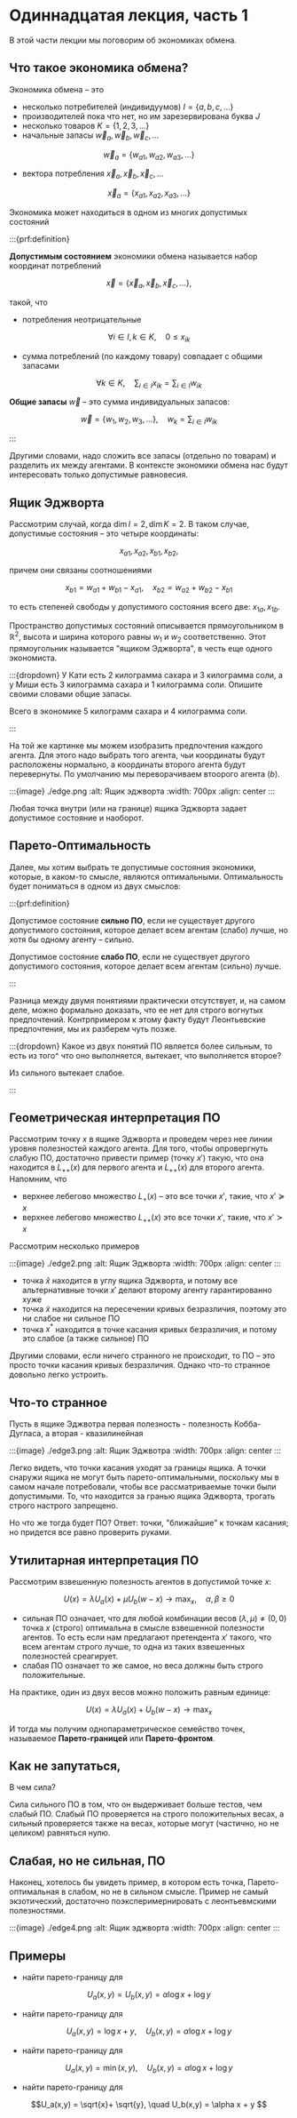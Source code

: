 # Одиннадцатая лекция, часть 1

В этой части лекции мы поговорим об экономиках обмена.

## Что такое экономика обмена?
Экономика обмена – это
- несколько потребителей (индивидуумов) $I = \{ a,b,c, \ldots\}$
- производителей пока что нет, но им зарезервирована буква $J$
- несколько товаров $K = \{1, 2, 3, \ldots\}$
- начальные запасы $\vec w_{a}, \vec w_{b}, \vec w_{c}, \ldots$

$$ \vec w_{a} = \{ w_{a1}, w_{a2}, w_{a3}, \ldots\}$$

- вектора потребления $\vec x_{a}, \vec x_{b}, \vec x_{c}, \ldots$

$$ \vec x_{a} = \{ x_{a1}, x_{a2}, x_{a3}, \ldots\}$$

Экономика может находиться в одном из многих допустимых состояний

:::{prf:definition}

**Допустимым состоянием** экономики обмена называется набор координат потреблений

$$ \vec x = \{ \vec x_a, \vec x_b, \vec x_c, \ldots\},$$

такой, что 

- потребления неотрицательные

$$\forall i \in I, k \in K, \quad 0 \leqslant x_{ik}$$

- сумма потреблений (по каждому товару) совпадает с общими запасами

$$\forall k \in K, \quad \sum_{i \in I} x_{ik} = \sum_{i \in I} w_{ik}$$

**Общие запасы** $\vec w$ – это сумма индивидуальных запасов:

$$ \vec w = \{ w_1, w_2, w_3, \ldots\}, \quad w_k = \sum_{i \in I} w_{ik}$$

:::

Другими словами, надо сложить все запасы (отдельно по товарам) и разделить их между агентами. В контексте экономики обмена нас будут интересовать только допустимые равновесия.

## Ящик Эджворта

Рассмотрим случай, когда $\dim I = 2, \dim K = 2$. В таком случае, допустимые состояния – это четыре координаты:

$$ x_{a1}, x_{a2}, x_{b1}, x_{b2},$$

причем они связаны соотношениями

$$ x_{b1} = w_{a1} + w_{b1} - x_{a1}, \quad x_{b2} = w_{a2} + w_{b2} - x_{b1}$$

то есть степеней свободы у допустимого состояния всего две: $x_{1a}, x_{1b}$.

Пространство допустимых состояний описывается прямоугольником в $\mathbb{R}^2$, высота и ширина которого равны $w_1$ и $w_2$ соответственно. Этот прямоугольник называется "ящиком Эджворта", в честь еще одного экономиста.

:::{dropdown} У Кати есть 2 килограмма сахара и 3 килограмма соли, а у Миши есть 3 килограмма сахара и 1 килограмма соли. Опишите своими словами общие запасы.

Всего в экономике 5 килограмм сахара и 4 килограмма соли.

:::

На той же картинке мы можем изобразить предпочтения каждого агента. Для этого надо выбрать того агента, чьи координаты будут расположены нормально, а координаты второго агента будут перевернуты. По умолчанию мы переворачиваем втоорого агента ($b$).

:::{image} ./edge.png
:alt: Ящик эджворта
:width: 700px
:align: center
:::

Любая точка внутри (или на границе) ящика Эджворта задает допустимое состояние и наоборот.

## Парето-Оптимальность

Далее, мы хотим выбрать те допустимые состояния экономики, которые, в каком-то смысле, являются оптимальными. Оптимальность будет пониматься в одном из двух смыслов:

:::{prf:definition}

Допустимое состояние **сильно ПО**, если не существует другого допустимого состояния, которое делает всем агентам (слабо) лучше, но хотя бы одному агенту – сильно.

Допустимое состояние **слабо ПО**, если не существует другого допустимого состояния, которое делает всем агентам (сильно) лучше.

:::

Разница между двумя понятиями практически отсутствует, и, на самом деле, можно формально доказать, что ее нет для строго вогнутых предпочтений. Контрпримером к этому факту будут Леонтьевские предпочтения, мы их разберем чуть позже.

:::{dropdown} Какое из двух понятий ПО является более сильным, то есть из того^ что оно выполняется, вытекает, что выполняется второе?

Из сильного вытекает слабое.

:::

## Геометрическая интерпретация ПО

Рассмотрим точку $x$ в ящике Эджворта и проведем через нее линии уровня полезностей каждого агента. Для того, чтобы опровергнуть слабую ПО, достаточно привести пример (точку $x'$) такую, что она находится в $L_{++}(x)$ для первого агента и $L_{++}(x)$ для второго агента. Напомним, что

- верхнее лебегово множество $L_{+}(x)$ – это все точки $x'$, такие, что $x' \succcurlyeq x$ 
- верхнее лебегово множество $L_{++}(x)$ это все точки $x'$, такие, что $x' \succ x$ 

Рассмотрим несколько примеров

:::{image} ./edge2.png
:alt: Ящик Эджворта
:width: 700px
:align: center
:::

- точка $\hat x$ находится в углу ящика Эджворта, и потому все альтернативные точки $x'$ делают второму агенту гарантированно хуже
- точка $\tilde x$ находится на пересечении кривых безразличия, поэтому это ни слабое ни сильное ПО
- точка $x^{\ast}$ находится в точке касания кривых безразличия, и потому это слабое (а также сильное) ПО

Другими словами, если ничего странного не происходит, то ПО – это просто точки касания кривых безразличия. Однако что-то странное довольно легко устроить.

## Что-то странное

Пусть в ящике Эджвотра первая полезность - полезность Кобба-Дугласа, а вторая - квазилинейная

:::{image} ./edge3.png
:alt: Ящик Эджвотра
:width: 700px
:align: center
:::

Легко видеть, что точки касания уходят за границы ящика. А точки снаружи ящика не могут быть парето-оптимальными, поскольку мы в самом начале потребовали, чтобы все рассматриваемые точки были допустимыми. То, что находится за гранью ящика Эджворта, трогать строго настрого запрещено. 

Но что же тогда будет ПО? Ответ: точки, "ближайшие" к точкам касания; но придется все равно проверить руками.

## Утилитарная интерпретация ПО

Рассмотрим взвешенную полезность агентов в допустимой точке $х$:

$$ U(x) = \lambda U_a(x) + \mu U_b(w-x) \to \max_x, \quad \alpha, \beta \geqslant 0$$

- сильная ПО означает, что для любой комбинации весов $(\lambda, \mu) \neq (0,0)$ точка $x$ (строго) оптимальна в смысле взвешенной полезности агентов. То есть если нам предлагают претендента $x'$ такого, что всем агентам строго лучше, то одна из таких взвешенных полезностей среагирует. 
- слабая ПО означает то же самое, но веса должны быть строго положительные.

На практике, один из двух весов можно положить равным единице:

$$ U(x) = \lambda U_a(x) + U_b(w-x) \to \max_x$$

И тогда мы получим однопараметрическое семейство точек, называемое **Парето-границей** или **Парето-фронтом**.

## Как не запутаться, 

В чем сила?

Сила сильного ПО в том, что он выдерживает больше тестов, чем слабый ПО. Слабый ПО проверяется на строго положительных весах, а сильный проверяется также на весах, которые могут (частично, но не целиком) равняться нулю.

## Слабая, но не сильная, ПО

Наконец, хотелось бы увидеть пример, в котором есть точка, Парето-оптимальная в слабом, но не в сильном смысле. Пример не самый экзотический, достаточно поэксперимернировать с леонтьевмскими полезностями.

:::{image} ./edge4.png
:alt: Ящик эджворта
:width: 700px
:align: center
:::

## Примеры

- найти парето-границу для 

$$U_a(x,y) = U_b(x,y) = \alpha \log x + \log y$$

- найти парето-границу для 

$$U_a(x,y) = \log x + y, \quad U_b(x,y) = \alpha \log x + \log y $$

- найти парето-границу для 

$$U_a(x,y) = \min(x,y), \quad U_b(x,y) = \alpha \log x + \log y $$

- найти парето-границу для 

$$U_a(x,y) = \sqrt{x}+ \sqrt{y}, \quad U_b(x,y) = \alpha x + y $$